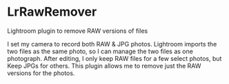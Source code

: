 # LrRawRemover
Lightroom plugin to remove RAW versions of files

I set my camera to record both RAW & JPG photos. Lightroom imports the two files as the same photo, so I can manage the two files as one photograph. After editing, I only keep RAW files for a few select photos, but Keep JPGs for others. This plugin allows me to remove just the RAW versions for the photos.